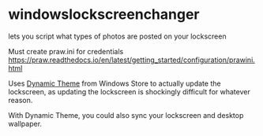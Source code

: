 # windowslockscreenchanger
lets you script what types of photos are posted on your lockscreen

Must create praw.ini for credentials
https://praw.readthedocs.io/en/latest/getting_started/configuration/prawini.html 

Uses [Dynamic Theme](https://www.microsoft.com/en-us/p/dynamic-theme/9nblggh1zbkw?activetab=pivot:overviewtab) from Windows Store to actually update the lockscreen, as updating the lockscreen is shockingly difficult for whatever reason. 

With Dynamic Theme, you could also sync your lockscreen and desktop wallpaper.
